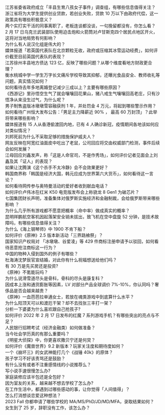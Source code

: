 江苏省委省政府成立「丰县生育八孩女子事件」调查组，有哪些信息值得关注？  
浙江省将为大学生提供创业贷款，若创业失败，贷款 10 万以下由政府代偿，这一政策具有哪些积极意义？  
两个实打实干活的同事离职了，老板连谈都没谈，一句挽留都没有，你怎么看？  
2 月 17 日乌克兰武装部队使用迫击炮和火箭筒对卢甘斯克四个居民点地区开火，这将对当地局势有何影响？  
为什么有人说汉化组是伟大的？  
媒体报道「若英国代表队在北京颗粒无收，政府或压缩其冰雪运动经费」，如何评价截至目前英国代表队的表现？  
江苏徐州丰县地方债达 123 亿，反映了哪些问题？从哪个维度看地方财政更合理？  
衡水桃城中学一学生万字长文痛斥学校导致其抑郁，还曝光食品安全、教师收礼等问题，真实情况如何？  
如何看待去年多地离婚登记减少三成以上？主要有哪些原因？  
《西游记》里孙悟空生气了就会嚷嚷回花果山，猪八戒生气嚷嚷回高老庄，只有沙悟净从来没生过气，为什么呢？  
男子制售盗版冰墩墩雪容融获刑 1 年，并处罚金 4 万元，将起到哪些警示作用？  
如何看待广州恒大发布公告：「男足主力降薪近 90% ， 最高 60 万封顶」？此举将带来哪些影响？  
媒体报道有 15 人从香港偷渡回内地，已有 4 人确诊新冠，疫情期间各地该如何应对类似情况？  
刘邦死前为什么不采取足够的措施保护戚夫人？  
网友反映在阿宽红油面皮中吃出了老鼠，公司回应将交由权威部门检测，事件后续会如何发展？  
江母回应刘鑫发声，称「这是人命官司，不是作秀场」，如何评价记者见面会上刘鑫及其「证人」的表现？  
如果让沈腾演《这个杀手不太冷静》会不会效果更好？  
韩国商界称「韩国是经济大国，韩元应成为世界第六大货币」，如何看待这一言论？  
如何看待网传参与奥特曼活动的爱好者收到献血电话？  
如何评价卢伟冰在红米 K50 电竞版发布会上称骁龙 8 Gen1 为破芯片？  
七国集团财长声明，准备集体对俄罗斯实施经济和金融制裁，会给俄罗斯带来哪些影响 ？  
为什么几乎所有游戏都不愿意把概率（命中率）做成真实的概率？  
昆明祥鹏航空客机因起落架安全销未拔出，致飞机在空中盘旋 52 分钟，是技术故障吗，有哪些信息值得关注？  
为什么《海上钢琴师》中 1900 不肯下船？  
如何评价《原神》2.5 版本新活动「三界路飨祭」？  
国家知识产权局对 「冰墩墩、谷爱凌」等 429 件商标注册申请予以驳回，如何看待恶意抢注商标这一行为？  
中国的物种入侵到国外的例子有哪些？  
杜海涛沈梦辰官宣结婚，对此你有什么祝福想送给他们吗？  
有 30 万是先买房还是投资?  
《原神》不氪能玩吗？  
为什么说滑雪道尽头是骨科，骨科的尽头是康复科？  
因成本上涨和通货膨胀等因素，LV 对部分产品全球调价 7%-10%，你认同吗？奢侈品是否会越来越贵？  
《原神》一血芭芭拉单通女士，若放在魂类游戏中到底算什么水平？  
为什么阳顶天可以和渡厄干架？却不去找张三丰打一架？  
分析一下婆婆为什么喜欢跟自己抢孩子?  
如何评价 2022 年 2 月 17 日发布的红魔 7 系列游戏手机？有哪些突出的亮点与不足？  
人民银行招聘考试（经济金融类）如何做准备？  
当今社会学历真的有那么重要吗？  
《明星大侦探》中，你更喜欢撒贝宁还是何炅？  
如何评价《魔兽世界》9.2 新版本？玩家关注度和期待度如何？  
一个《崩坏三》的女武神能打几个《战锤 40k》的原体？  
孩子学习不好该责骂还是鼓励？  
有什么没有或者不注重感情线的小说推荐么？  
写小说手速很慢怎么办?  
家庭装修应该半包还是全包好？  
因为室友的关系，越来越不想去学校了怎么办?  
在工作生活中，都遇到过哪些感动的事，让你觉得「人间值得」？  
怎么打消想谈恋爱这种想法？  
2023 Fall 你都申请了哪些学校的 MA/MS/PhD/JD/MD/MFA，录取结果如何？  
女生到了 25 岁，辞职没有工作，该怎么办？  
